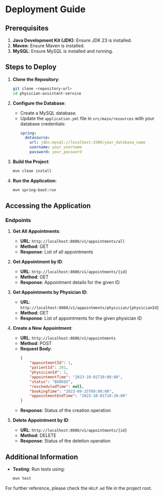 # Deployment Guide

## Prerequisites

1. **Java Development Kit (JDK)**: Ensure JDK 23 is installed.
2. **Maven**: Ensure Maven is installed.
3. **MySQL**: Ensure MySQL is installed and running.

## Steps to Deploy

1. **Clone the Repository**:
    ```sh
    git clone <repository-url>
    cd physician-assistant-service
    ```

2. **Configure the Database**:
    - Create a MySQL database.
    - Update the `application.yml` file in `src/main/resources` with your database credentials:
        ```yaml
        spring:
          datasource:
            url: jdbc:mysql://localhost:3306/your_database_name
            username: your_username
            password: your_password
        ```

3. **Build the Project**:
    ```sh
    mvn clean install
    ```

4. **Run the Application**:
    ```sh
    mvn spring-boot:run
    ```

## Accessing the Application

### Endpoints

1. **Get All Appointments**:
    - **URL**: `http://localhost:8080/v1/appointments/all`
    - **Method**: GET
    - **Response**: List of all appointments

2. **Get Appointment by ID**:
    - **URL**: `http://localhost:8080/v1/appointments/{id}`
    - **Method**: GET
    - **Response**: Appointment details for the given ID

3. **Get Appointments by Physician ID**:
    - **URL**: `http://localhost:8080/v1/appointments/physician/{physicianId}`
    - **Method**: GET
    - **Response**: List of appointments for the given physician ID

4. **Create a New Appointment**:
    - **URL**: `http://localhost:8080/v1/appointments`
    - **Method**: POST
    - **Request Body**:
        ```json
        {
            "appointmentId": 1,
            "patientId": 201,
            "physicianId": 1,
            "appointmentTime": "2023-10-01T10:00:00",
            "status": "BOOKED",
            "rescheduledTime": null,
            "bookingTime": "2023-09-25T09:00:00",
            "appointmentEndTime": "2023-10-01T10:30:00"
        }
        ```
    - **Response**: Status of the creation operation

5. **Delete Appointment by ID**:
    - **URL**: `http://localhost:8080/v1/appointments/{id}`
    - **Method**: DELETE
    - **Response**: Status of the deletion operation

## Additional Information

- **Testing**: Run tests using:
    ```sh
    mvn test
    ```

For further reference, please check the `HELP.md` file in the project root.
